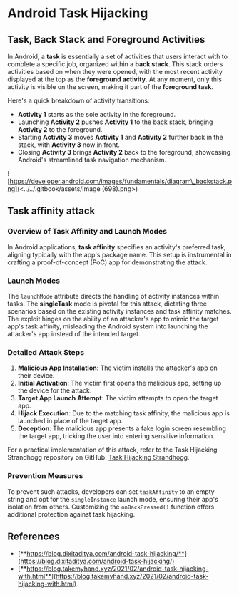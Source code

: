 # Android Task Hijacking





## Task, Back Stack and Foreground Activities

In Android, a **task** is essentially a set of activities that users interact with to complete a specific job, organized within a **back stack**. This stack orders activities based on when they were opened, with the most recent activity displayed at the top as the **foreground activity**. At any moment, only this activity is visible on the screen, making it part of the **foreground task**.

Here's a quick breakdown of activity transitions:

* **Activity 1** starts as the sole activity in the foreground.
* Launching **Activity 2** pushes **Activity 1** to the back stack, bringing **Activity 2** to the foreground.
* Starting **Activity 3** moves **Activity 1** and **Activity 2** further back in the stack, with **Activity 3** now in front.
* Closing **Activity 3** brings **Activity 2** back to the foreground, showcasing Android's streamlined task navigation mechanism.

![https://developer.android.com/images/fundamentals/diagram\_backstack.png](<../../.gitbook/assets/image (698).png>)

## Task affinity attack

### Overview of Task Affinity and Launch Modes

In Android applications, **task affinity** specifies an activity's preferred task, aligning typically with the app's package name. This setup is instrumental in crafting a proof-of-concept (PoC) app for demonstrating the attack.

### Launch Modes

The `launchMode` attribute directs the handling of activity instances within tasks. The **singleTask** mode is pivotal for this attack, dictating three scenarios based on the existing activity instances and task affinity matches. The exploit hinges on the ability of an attacker's app to mimic the target app's task affinity, misleading the Android system into launching the attacker's app instead of the intended target.

### Detailed Attack Steps

1. **Malicious App Installation**: The victim installs the attacker's app on their device.
2. **Initial Activation**: The victim first opens the malicious app, setting up the device for the attack.
3. **Target App Launch Attempt**: The victim attempts to open the target app.
4. **Hijack Execution**: Due to the matching task affinity, the malicious app is launched in place of the target app.
5. **Deception**: The malicious app presents a fake login screen resembling the target app, tricking the user into entering sensitive information.

For a practical implementation of this attack, refer to the Task Hijacking Strandhogg repository on GitHub: [Task Hijacking Strandhogg](https://github.com/az0mb13/Task\_Hijacking\_Strandhogg).

### Prevention Measures

To prevent such attacks, developers can set `taskAffinity` to an empty string and opt for the `singleInstance` launch mode, ensuring their app's isolation from others. Customizing the `onBackPressed()` function offers additional protection against task hijacking.

## **References**

* [**https://blog.dixitaditya.com/android-task-hijacking/**](https://blog.dixitaditya.com/android-task-hijacking/)
* [**https://blog.takemyhand.xyz/2021/02/android-task-hijacking-with.html**](https://blog.takemyhand.xyz/2021/02/android-task-hijacking-with.html)





